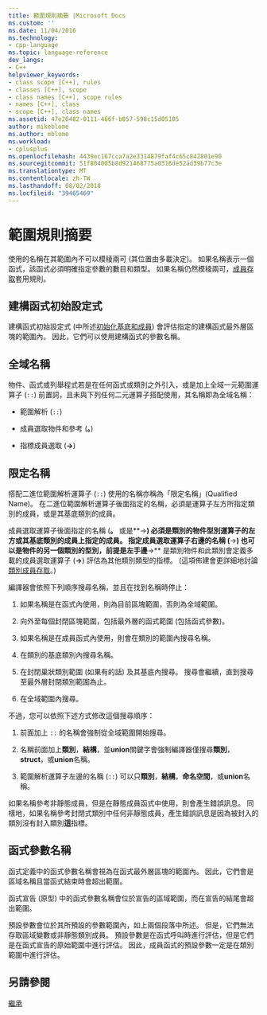 ```yaml
---
title: 範圍規則摘要 |Microsoft Docs
ms.custom: ''
ms.date: 11/04/2016
ms.technology:
- cpp-language
ms.topic: language-reference
dev_langs:
- C++
helpviewer_keywords:
- class scope [C++], rules
- classes [C++], scope
- class names [C++], scope rules
- names [C++], class
- scope [C++], class names
ms.assetid: 47e26482-0111-466f-b857-598c15d05105
author: mikeblome
ms.author: mblome
ms.workload:
- cplusplus
ms.openlocfilehash: 4439ec167cca7a2e3314879faf4c65c842801e90
ms.sourcegitcommit: 51f804005b8d921468775a0316de52ad39b77c3e
ms.translationtype: MT
ms.contentlocale: zh-TW
ms.lasthandoff: 08/02/2018
ms.locfileid: "39465469"
---
```

# <a name="summary-of-scope-rules"></a>範圍規則摘要
使用的名稱在其範圍內不可以模稜兩可 (其位置由多載決定)。 如果名稱表示一個函式，該函式必須明確指定參數的數目和類型。 如果名稱仍然模稜兩可，[成員存取](../cpp/member-access-control-cpp.md)套用規則。  
  
## <a name="constructor-initializers"></a>建構函式初始設定式  
 建構函式初始設定式 (中所述[初始化基底和成員](http://msdn.microsoft.com/2f71377e-2b6b-49da-9a26-18e9b40226a1)) 會評估指定的建構函式最外層區塊的範圍內。 因此，它們可以使用建構函式的參數名稱。  
  
## <a name="global-names"></a>全域名稱  
 物件、函式或列舉程式若是在任何函式或類別之外引入，或是加上全域一元範圍運算子 (`::`) 前置詞，且未與下列任何二元運算子搭配使用，其名稱即為全域名稱：  
  
-   範圍解析 (`::`)  
  
-   成員選取物件和參考 (**。**)  
  
-   指標成員選取 (**->**)  
  
## <a name="qualified-names"></a>限定名稱  
 搭配二進位範圍解析運算子 (`::`) 使用的名稱亦稱為「限定名稱」(Qualified Name)。 在二進位範圍解析運算子後面指定的名稱，必須是運算子左方所指定類別的成員，或是其基底類別的成員。  
  
 成員選取運算子後面指定的名稱 (**。** 或是**->**) 必須是類別的物件型別運算子的左方或其基底類別的成員上指定的成員。 指定成員選取運算子右邊的名稱 (**->**) 也可以是物件的另一個類別的型別，前提是左手邊**->** 是類別物件和此類別會定義多載的成員選取運算子 (**->**) 評估為其他類別類型的指標。 (這項佈建會更詳細地討論[類別成員存取](../cpp/member-access.md)。)  
  
 編譯器會依照下列順序搜尋名稱，並且在找到名稱時停止：  
  
1.  如果名稱是在函式內使用，則為目前區塊範圍，否則為全域範圍。  
  
2.  向外至每個封閉區塊範圍，包括最外層的函式範圍 (包括函式參數)。  
  
3.  如果名稱是在成員函式內使用，則會在類別的範圍內搜尋名稱。  
  
4.  在類別的基底類別內搜尋名稱。  
  
5.  在封閉巢狀類別範圍 (如果有的話) 及其基底內搜尋。 搜尋會繼續，直到搜尋至最外層封閉類別範圍為止。  
  
6.  在全域範圍內搜尋。  
  
 不過，您可以依照下述方式修改這個搜尋順序：  
  
1.  前面加上 `::` 的名稱會強制從全域範圍開始搜尋。  
  
2.  名稱前面加上**類別**，**結構**，並**union**關鍵字會強制編譯器僅搜尋**類別**， **struct**，或**union**名稱。  
  
3.  範圍解析運算子左邊的名稱 (`::`) 可以只**類別**，**結構**，**命名空間**，或**union**名稱。  
  
 如果名稱參考非靜態成員，但是在靜態成員函式中使用，則會產生錯誤訊息。 同樣地，如果名稱參考封閉式類別中任何非靜態成員，產生錯誤訊息是因為被封入的類別沒有封入類別**這**指標。  
  
## <a name="function-parameter-names"></a>函式參數名稱  
 函式定義中的函式參數名稱會視為在函式最外層區塊的範圍內。 因此，它們會是區域名稱且當函式結束時會超出範圍。  
  
 函式宣告 (原型) 中的函式參數名稱會位於宣告的區域範圍，而在宣告的結尾會超出範圍。  
  
 預設參數會位於其所預設的參數範圍內，如上兩個段落中所述。 但是，它們無法存取區域變數或非靜態類別成員。 預設參數是在函式呼叫時進行評估，但是它們是在函式宣告的原始範圍中進行評估。 因此，成員函式的預設參數一定是在類別範圍中進行評估。  
  
## <a name="see-also"></a>另請參閱  
 [繼承](../cpp/inheritance-cpp.md)